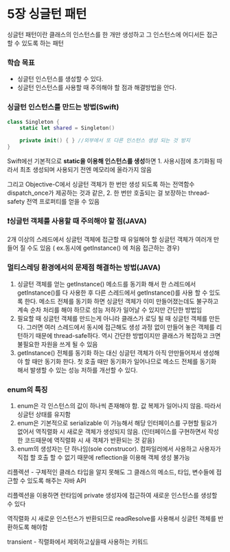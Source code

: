 # 5장 싱글턴 패턴

싱글턴 패턴이란 클래스의 인스턴스를 한 개만 생성하고 그 인스턴스에 어디서든 접근 할 수 있도록 하는 패턴



### 학습 목표

- 싱글턴 인스턴스를 생성할 수 있다.
- 싱글턴 인스턴스를 사용할 때 주의해야 할 점과 해결방법을 안다.



### 싱글턴 인스턴스를 만드는 방법(Swift)

```swift
class Singleton {
	static let shared = Singleton()

	private init() { } //외부에서 또 다른 인스턴스 생성 되는 것 방지
}
```

Swift에선 기본적으로 **static을 이용해 인스턴스를 생성**하면 1. 사용시점에 초기화됨 따라서 최초 생성되며 사용되기 전엔 메모리에 올라가지 않음

그리고 Objective-C에서 싱글턴 객체가 한 번만 생성 되도록 하는 전역함수 dispatch_once가 제공하는 것과 같은, 2. 한 번만 호출되는 걸 보장하는 thread-safety 전역 프로퍼티를 얻을 수 있음



### ❗싱글턴 객체를 사용할 때 주의해야 할 점(JAVA)

2개 이상의 스레드에서 싱글턴 객체에 접근할 때 유일해야 할 싱글턴 객체가 여러개 만들어 질 수도 있음 ( ex.동시에 getInstance() 에 처음 접근하는 경우)



### 멀티스레딩 환경에서의 문제점 해결하는 방법(JAVA)

1. 싱글턴 객체를 얻는 getInstance() 메소드를 동기화 해서 한 스레드에서 getInstance()를 다 사용한 후 다른 스레드에서 getInstance()를 사용 할 수 있도록 한다. 메소드 전체를 동기화 하면 싱글턴 객체가 이미 만들어졌는데도 불구하고 계속 순차 처리를 해야 하므로 성능 저하가 일어날 수 있지만 간단한 방법임
2. 필요할 때 싱글턴 객체를 만드는게 아니라 클래스가 로딩 될 때 싱글턴 객체를 만든다. 그러면 여러 스레드에서 동시에 접근해도 생성 과정 없이 만들어 놓은 객체를 리턴하기 때문에 thread-safe하다. 역시 간단한 방법이지만 클래스가 복잡하고 크면 불필요한 자원을 쓰게 될 수 있음
3. getInstance() 전체를 동기화 하는 대신 싱글턴 객체가 아직 안만들어져서 생성해야 할 때만 동기화 한다. 첫 호출 때만 동기화가 일어나므로 메소드 전체를 동기화 해서 발생할 수 있는 성능 저하를 개선할 수 있다.



### enum의 특징

1. enum은 각 인스턴스의 값이 하나씩 존재해야 함. 값 복제가 일어나지 않음. 따라서 싱글턴 상태를 유지함
2. enum은 기본적으로 serializable 이 가능해서 해당 인터페이스를 구현할 필요가 없어서 역직렬화 시 새로운 객체가 생성되지 않음. (인터페이스를 구현하면서 작성한 코드때문에 역직렬화 시 새 객체가 반환되는 것 같음)
3. enum의 생성자는 단 하나임(sole construcor). 컴파일러에서 사용하고 사용자가 직접 할 호출 할 수 없기 때문에 reflection을 이용해 객체 생성 불가능

리플렉션 - 구체적인 클래스 타입을 알지 못해도 그 클래스의 메소드, 타입, 변수들에 접근할 수 있도록 해주는 자바 API

리플렉션을 이용하면 런타임에 private 생성자에 접근하여 새로운 인스턴스를 생성할 수 있다

역직렬화 시 새로운 인스턴스가 반환되므로 readResolve를 사용해서 싱글턴 객체를 반환하도록 해야함

transient - 직렬화에서 제외하고싶을때 사용하는 키워드